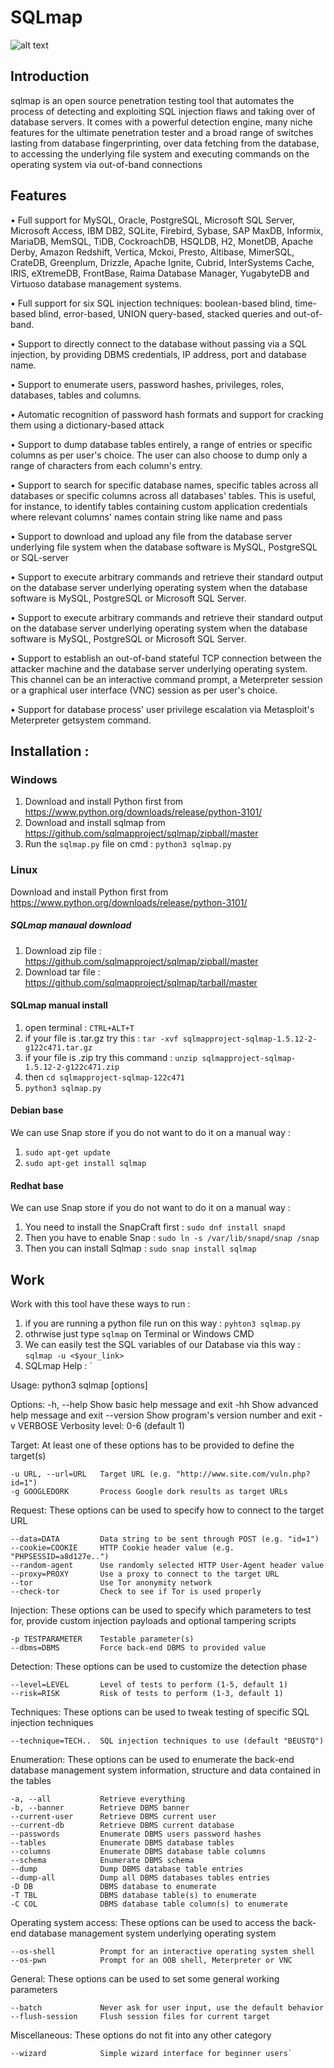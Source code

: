 # SQLmap
 ![alt text](https://hounaar.com/github/sqlmap/sqlmap.gif)

## Introduction
sqlmap is an open source penetration testing tool that automates the process of detecting and exploiting SQL injection flaws and taking over of database servers. It comes with a powerful detection engine, many niche features for the ultimate penetration tester and a broad range of switches lasting from database fingerprinting, over data fetching from the database, to accessing the underlying file system and executing commands on the operating system via out-of-band connections

## Features
• Full support for MySQL, Oracle, PostgreSQL, Microsoft SQL Server, Microsoft Access, IBM DB2, SQLite, Firebird, Sybase, SAP MaxDB, Informix, MariaDB, MemSQL, TiDB, CockroachDB, HSQLDB, H2, MonetDB, Apache Derby, Amazon Redshift, Vertica, Mckoi, Presto, Altibase, MimerSQL, CrateDB, Greenplum, Drizzle, Apache Ignite, Cubrid, InterSystems Cache, IRIS, eXtremeDB, FrontBase, Raima Database Manager, YugabyteDB and Virtuoso database management systems.


• Full support for six SQL injection techniques: boolean-based blind, time-based blind, error-based, UNION query-based, stacked queries and out-of-band.

• Support to directly connect to the database without passing via a SQL injection, by providing DBMS credentials, IP address, port and database name.

• Support to enumerate users, password hashes, privileges, roles, databases, tables and columns.

• Automatic recognition of password hash formats and support for cracking them using a dictionary-based attack

• Support to dump database tables entirely, a range of entries or specific columns as per user's choice. The user can also choose to dump only a range of            characters from each column's entry.

• Support to search for specific database names, specific tables across all databases or specific columns across all databases' tables. This is useful, for          instance, to identify tables containing custom application credentials where relevant columns' names contain string like name and pass


• Support to download and upload any file from the database server underlying file system when the database software is MySQL, PostgreSQL or SQL-server

• Support to execute arbitrary commands and retrieve their standard output on the database server underlying operating system when the database software is MySQL,    PostgreSQL or Microsoft SQL Server.

• Support to execute arbitrary commands and retrieve their standard output on the database server underlying operating system when the database software is MySQL,    PostgreSQL or Microsoft SQL Server.

• Support to establish an out-of-band stateful TCP connection between the attacker machine and the database server underlying operating system. This channel can       be an interactive command prompt, a Meterpreter session or a graphical user interface (VNC) session as per user's choice.


• Support for database process' user privilege escalation via Metasploit's Meterpreter getsystem command.

## Installation :
### Windows 
1. Download and install Python first from https://www.python.org/downloads/release/python-3101/
2. Download and install sqlmap from https://github.com/sqlmapproject/sqlmap/zipball/master
3. Run the `sqlmap.py` file on cmd : `python3 sqlmap.py`
### Linux 
Download and install Python first from https://www.python.org/downloads/release/python-3101/
##### SQLmap manaual download 
1. Download zip file : https://github.com/sqlmapproject/sqlmap/zipball/master
2. Download tar file : https://github.com/sqlmapproject/sqlmap/tarball/master
#### SQLmap manual install 
1. open terminal : `CTRL+ALT+T`
2. if your file is .tar.gz try this : `tar -xvf sqlmapproject-sqlmap-1.5.12-2-g122c471.tar.gz`
3. if your file is .zip try this command : `unzip sqlmapproject-sqlmap-1.5.12-2-g122c471.zip`
4. then `cd sqlmapproject-sqlmap-122c471`
5. `python3 sqlmap.py`

#### Debian base 
We can use Snap store if you do not want to do it on a manual way :
1. `sudo apt-get update`
2. `sudo apt-get install sqlmap`

#### Redhat base 
We can use Snap store if you do not want to do it on a manual way :
1. You need to install the SnapCraft first : `sudo dnf install snapd`
2. Then you have to enable Snap : `sudo ln -s /var/lib/snapd/snap /snap`
3. Then you can install Sqlmap : `sudo snap install sqlmap`

## Work 
Work with this tool have these ways to run :
1. if you are running a python file run on this way : `pyhton3 sqlmap.py`
2. othrwise just type `sqlmap` on Terminal or Windows CMD
3. We can easily test the SQL variables of our Database via this way : `sqlmap -u <$your_link>`
4. SQLmap Help : `

Usage: python3 sqlmap [options]

Options:
  -h, --help            Show basic help message and exit
  -hh                   Show advanced help message and exit
  --version             Show program's version number and exit
  -v VERBOSE            Verbosity level: 0-6 (default 1)

  Target:
    At least one of these options has to be provided to define the
    target(s)

    -u URL, --url=URL   Target URL (e.g. "http://www.site.com/vuln.php?id=1")
    -g GOOGLEDORK       Process Google dork results as target URLs

  Request:
    These options can be used to specify how to connect to the target URL

    --data=DATA         Data string to be sent through POST (e.g. "id=1")
    --cookie=COOKIE     HTTP Cookie header value (e.g. "PHPSESSID=a8d127e..")
    --random-agent      Use randomly selected HTTP User-Agent header value
    --proxy=PROXY       Use a proxy to connect to the target URL
    --tor               Use Tor anonymity network
    --check-tor         Check to see if Tor is used properly

  Injection:
    These options can be used to specify which parameters to test for,
    provide custom injection payloads and optional tampering scripts

    -p TESTPARAMETER    Testable parameter(s)
    --dbms=DBMS         Force back-end DBMS to provided value

  Detection:
    These options can be used to customize the detection phase

    --level=LEVEL       Level of tests to perform (1-5, default 1)
    --risk=RISK         Risk of tests to perform (1-3, default 1)

  Techniques:
    These options can be used to tweak testing of specific SQL injection
    techniques

    --technique=TECH..  SQL injection techniques to use (default "BEUSTQ")

  Enumeration:
    These options can be used to enumerate the back-end database
    management system information, structure and data contained in the
    tables

    -a, --all           Retrieve everything
    -b, --banner        Retrieve DBMS banner
    --current-user      Retrieve DBMS current user
    --current-db        Retrieve DBMS current database
    --passwords         Enumerate DBMS users password hashes
    --tables            Enumerate DBMS database tables
    --columns           Enumerate DBMS database table columns
    --schema            Enumerate DBMS schema
    --dump              Dump DBMS database table entries
    --dump-all          Dump all DBMS databases tables entries
    -D DB               DBMS database to enumerate
    -T TBL              DBMS database table(s) to enumerate
    -C COL              DBMS database table column(s) to enumerate

  Operating system access:
    These options can be used to access the back-end database management
    system underlying operating system

    --os-shell          Prompt for an interactive operating system shell
    --os-pwn            Prompt for an OOB shell, Meterpreter or VNC

  General:
    These options can be used to set some general working parameters

    --batch             Never ask for user input, use the default behavior
    --flush-session     Flush session files for current target

  Miscellaneous:
    These options do not fit into any other category

    --wizard            Simple wizard interface for beginner users`
    
    
    
    
 





